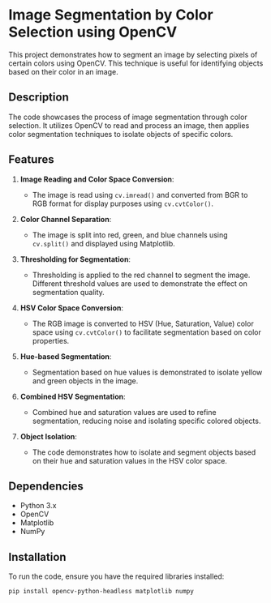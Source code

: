 # Image Segmentation by Color Selection using OpenCV

This project demonstrates how to segment an image by selecting pixels of certain colors using OpenCV. This technique is useful for identifying objects based on their color in an image.

## Description

The code showcases the process of image segmentation through color selection. It utilizes OpenCV to read and process an image, then applies color segmentation techniques to isolate objects of specific colors.

## Features

1. **Image Reading and Color Space Conversion**:
   - The image is read using `cv.imread()` and converted from BGR to RGB format for display purposes using `cv.cvtColor()`.

2. **Color Channel Separation**:
   - The image is split into red, green, and blue channels using `cv.split()` and displayed using Matplotlib.

3. **Thresholding for Segmentation**:
   - Thresholding is applied to the red channel to segment the image. Different threshold values are used to demonstrate the effect on segmentation quality.

4. **HSV Color Space Conversion**:
   - The RGB image is converted to HSV (Hue, Saturation, Value) color space using `cv.cvtColor()` to facilitate segmentation based on color properties.

5. **Hue-based Segmentation**:
   - Segmentation based on hue values is demonstrated to isolate yellow and green objects in the image.

6. **Combined HSV Segmentation**:
   - Combined hue and saturation values are used to refine segmentation, reducing noise and isolating specific colored objects.

7. **Object Isolation**:
   - The code demonstrates how to isolate and segment objects based on their hue and saturation values in the HSV color space.

## Dependencies

- Python 3.x
- OpenCV
- Matplotlib
- NumPy

## Installation

To run the code, ensure you have the required libraries installed:

```sh
pip install opencv-python-headless matplotlib numpy
